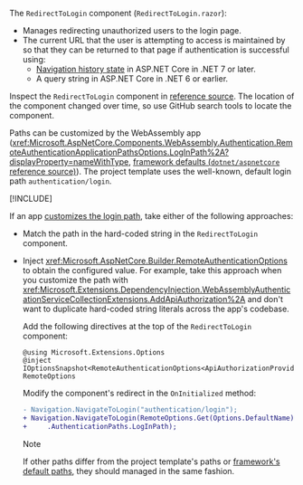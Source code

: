 The `RedirectToLogin` component (`RedirectToLogin.razor`):

* Manages redirecting unauthorized users to the login page.
* The current URL that the user is attempting to access is maintained by so that they can be returned to that page if authentication is successful using:
  * [Navigation history state](xref:blazor/fundamentals/routing#navigation-history-state) in ASP.NET Core in .NET 7 or later.
  * A query string in ASP.NET Core in .NET 6 or earlier.

Inspect the `RedirectToLogin` component in [reference source](https://github.com/dotnet/aspnetcore/tree/main/src/ProjectTemplates/Web.ProjectTemplates/content/ComponentsWebAssembly-CSharp). The location of the component changed over time, so use GitHub search tools to locate the component.

Paths can be customized by the WebAssembly app (<xref:Microsoft.AspNetCore.Components.WebAssembly.Authentication.RemoteAuthenticationApplicationPathsOptions.LogInPath%2A?displayProperty=nameWithType>, [framework defaults (`dotnet/aspnetcore` reference source)](https://github.com/dotnet/aspnetcore/blob/main/src/Components/WebAssembly/WebAssembly.Authentication/src/RemoteAuthenticationDefaults.cs)). The project template uses the well-known, default login path `authentication/login`. 

[!INCLUDE[](~/includes/aspnetcore-repo-ref-source-links.md)]

If an app [customizes the login path](xref:blazor/security/webassembly/additional-scenarios#customize-app-routes), take either of the following approaches:

* Match the path in the hard-coded string in the `RedirectToLogin` component.
* Inject <xref:Microsoft.AspNetCore.Builder.RemoteAuthenticationOptions> to obtain the configured value. For example, take this approach when you customize the path with <xref:Microsoft.Extensions.DependencyInjection.WebAssemblyAuthenticationServiceCollectionExtensions.AddApiAuthorization%2A> and don't want to duplicate hard-coded string literals across the app's codebase.

  Add the following directives at the top of the `RedirectToLogin` component:

  ```razor
  @using Microsoft.Extensions.Options
  @inject IOptionsSnapshot<RemoteAuthenticationOptions<ApiAuthorizationProviderOptions>> RemoteOptions
  ```

  Modify the component's redirect in the `OnInitialized` method:

  ```diff
  - Navigation.NavigateToLogin("authentication/login");
  + Navigation.NavigateToLogin(RemoteOptions.Get(Options.DefaultName)
  +     .AuthenticationPaths.LogInPath);
  ```

  > [!NOTE]
  > If other paths differ from the project template's paths or [framework's default paths](https://github.com/dotnet/aspnetcore/blob/main/src/Components/WebAssembly/WebAssembly.Authentication/src/RemoteAuthenticationDefaults.cs), they should managed in the same fashion.
  

